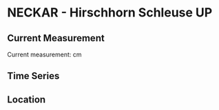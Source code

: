 # NECKAR - Hirschhorn Schleuse UP

## Current Measurement

Current measurement: <Value topic="rivers/pegel-online/NECKAR/Hirschhorn Schleuse UP/measurementValue"/> cm

## Time Series

<TimeSeries topic="rivers/pegel-online/NECKAR/Hirschhorn Schleuse UP/measurementValue" period="week" />

## Location

<WorldMap>
  <Marker lat="None" lon="None" labelTopic="rivers/pegel-online/NECKAR/Hirschhorn Schleuse UP" />
</WorldMap>
